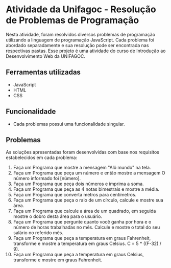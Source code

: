 # Atividade da Unifagoc - Resolução de Problemas de Programação
Nesta atividade, foram resolvidos diversos problemas de programação utilizando a linguagem de programação JavaScript. Cada problema foi abordado separadamente e sua resolução pode ser encontrada nas respectivas pastas. Esse projeto é uma atividade do curso de Introdução ao Desenvolvimento Web da UNIFAGOC.

## Ferramentas utilizadas
* JavaScript
* HTML
* CSS
## Funcionalidade
* Cada problemas possui uma funcionalidade singular.

## Problemas
As soluções apresentadas foram desenvolvidas com base nos requisitos estabelecidos em cada problema:
1. Faça um Programa que mostre a mensagem "Alô mundo" na tela.
2. Faça um Programa que peça um número e então mostre a mensagem O número informado foi [número].
3. Faça um Programa que peça dois números e imprima a soma.
4. Faça um Programa que peça as 4 notas bimestrais e mostre a média.
5. Faça um Programa que converta metros para centímetros.
6. Faça um Programa que peça o raio de um círculo, calcule e mostre sua área.
7. Faça um Programa que calcule a área de um quadrado, em seguida mostre o dobro desta área para o usuário.
8. Faça um Programa que pergunte quanto você ganha por hora e o número de horas trabalhadas no mês. Calcule e mostre o total do seu salário no referido mês.
9. Faça um Programa que peça a temperatura em graus Fahrenheit, transforme e mostre a temperatura em graus Celsius. C = 5 * ((F-32) / 9).
10. Faça um Programa que peça a temperatura em graus Celsius, transforme e mostre em graus Fahrenheit.
